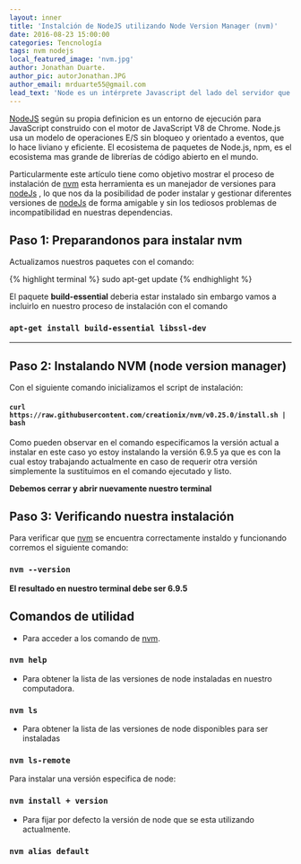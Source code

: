 ```yaml
---
layout: inner
title: 'Instalción de NodeJS utilizando Node Version Manager (nvm)'
date: 2016-08-23 15:00:00
categories: Tencnología
tags: nvm nodejs
local_featured_image: 'nvm.jpg'
author: Jonathan Duarte.
author_pic: autorJonathan.JPG
author_email: mrduarte55@gmail.com
lead_text: 'Node es un intérprete Javascript del lado del servidor que permitir a un programador construir aplicaciones altamente escalables y escribir código que maneje decenas de miles de conexiones simultáneas en una sola máquina física.'
---
```


[NodeJS][1] según su propia definicion es un entorno de ejecución para JavaScript construido con el motor de JavaScript V8 de Chrome. Node.js usa un modelo de operaciones E/S sin bloqueo y orientado a eventos, que lo hace liviano y eficiente. El ecosistema de paquetes de Node.js, npm, es el ecosistema mas grande de librerías de código abierto en el mundo.

Particularmente este artículo tiene como objetivo mostrar el proceso de instalación de [nvm][2] esta herramienta es un manejador de versiones para [nodeJs][1] , lo que nos da la posibilidad de poder instalar y gestionar diferentes versiones de [nodeJs][1] de forma amigable y sin los tediosos problemas de incompatibilidad en nuestras dependencias.


## Paso 1: Preparandonos para instalar nvm
Actualizamos nuestros paquetes con el comando:

{% highlight terminal %}
  sudo apt-get update
{% endhighlight %}

El paquete **build-essential** deberia estar instalado sin embargo vamos a incluirlo en nuestro proceso de instalación con el comando  

### `apt-get install build-essential libssl-dev` ###

---


## Paso 2: Instalando NVM (node version manager)
Con el siguiente comando inicializamos el script de instalación:

#### `curl https://raw.githubusercontent.com/creationix/nvm/v0.25.0/install.sh | bash` ####

Como pueden observar en el comando especificamos la versión actual a instalar en este caso yo estoy instalando la versión 6.9.5 ya que es con la cual estoy trabajando actualmente en caso de requerir otra versión simplemente la sustituimos en el comando ejecutado y listo.

**Debemos cerrar y abrir nuevamente nuestro terminal**

## Paso 3: Verificando nuestra instalación

Para verificar que [nvm][2] se encuentra correctamente instaldo y funcionando corremos el siguiente comando:

### `nvm --version` ###


**El resultado en nuestro terminal debe ser 6.9.5**

## Comandos de utilidad

- Para acceder a los comando de [nvm][2].

### `nvm help` ###

- Para obtener la lista de las versiones de node instaladas en nuestro computadora.

### `nvm ls` ###

- Para obtener la lista de las versiones de node disponibles para ser instaladas

### `nvm ls-remote` ###

Para instalar una versión especifica de node:

### `nvm install + version ` ###

- Para fijar por defecto la versión de node que se esta utilizando actualmente.

### `nvm alias default` ###

[1]:https://nodejs.org/es/
[2]:https://github.com/creationix/nvm

